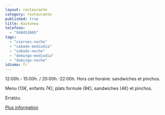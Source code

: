```yaml
---
layout: restaurante
category: restaurante
published: true
title: Kastonea
telefono:
  - "948453065"
tags:
  - "viernes-noche"
  - "sabado-mediodia"
  - "sabado-noche"
  - "domingo-mediodia"
  - "domingo-noche"
idioma: fr
---
```

12:00h.- 15:00h. / 20:00h.-22:00h.  Hors cet horaire: sandwiches et pinchos.

Menu (13€, enfants 7€), plats formule (8€), sandwiches (4€) et pinchos.

Erratzu.

[Plus information](http://www.consorciobertiz.org/consorcio/dondecomer/restaurantes/erratzu-es-0-181/restaurante-kastonea.html)
